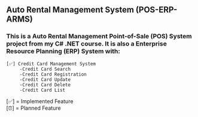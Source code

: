 ## Auto Rental Management System (POS-ERP-ARMS)

### This is a Auto Rental Management Point-of-Sale (POS) System project from my C# .NET course. It is also a Enterprise Resource Planning (ERP) System with: 
```
[✅] Credit Card Management System
     -Credit Card Search
     -Credit Card Registration
     -Credit Card Update
     -Credit Card Delete  
     -Credit Card List 
```
[✅] = Implemented Feature  
[⏰] = Planned Feature  
